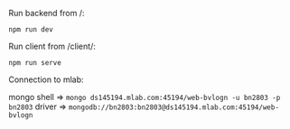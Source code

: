Run backend from /:

`npm run dev`

Run client from /client/:

`npm run serve`

Connection to mlab:

mongo shell => `mongo ds145194.mlab.com:45194/web-bvlogn -u bn2803 -p bn2803`
driver => `mongodb://bn2803:bn2803@ds145194.mlab.com:45194/web-bvlogn`